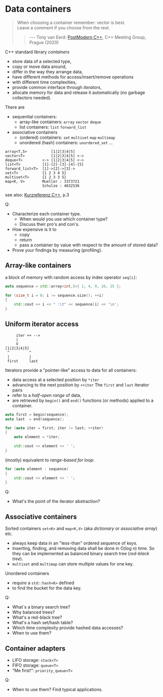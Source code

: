 # Data containers

> When choosing a container remember: vector is best.  
> Leave a comment if you choose from the rest.   
>
> > --- Tony van Eerd: [PostModern C++](https://www.youtube.com/watch?v=Zx_Tjp9WIII), C++ Meeting Group, Prague (2020)

C++ standard library _containers_ 

* store data of a selected type, 
* copy or move data around,
* differ in the way they arrange data,
* have different methods for access/insert/remove operations 
* with different time complexities, 
* provide common interface through _iterators_,
* allocate memory for data and release it automatically (no garbage collectors needed).

There are
* sequential containers:
	* array-like containers: `array` `vector` `deque`
	* list containers: `list` `forward_list`
* associative containers
	* (ordered) containers: `set` `multiset` `map` `multimap`
	* unordered (hash) containers: `unordered_set` ...

```
array<T,5>           [1|2|3|4|5]
vector<T>            [1|2|3|4|5] <->
deque<T>         <-> [1|2|3|4|5] <->
list<T>          [1]-[2]-[3]-[4]-[5]
forward_list<T>  [1]->[2]->[3]->
set<T>           {1 2 3 4 5}
multiset<T>      {1 2 3 3 5}
map<K, V>        Mueller : 3373721 
                 Schulze : 4632536 
```
see also: [Kurzreferenz C++](https://namespace-cpp.de/std/lib/exe/fetch.php/kurzref.pdf), p.3

Q: 
* Characterize each container type. 
	* When would you use which container type?
	* Discuss their pro's and con's.
* How expensive is it to
	* copy
	* return
	* pass a container by value with respect to the amount of stored data? 
* Prove your findings by measuring (profiling).

## Array-like containers
a block of memory with 
random access by index operator `seq[i]`:
```cpp
auto sequence = std::array<int,5>{ 1, 4, 9, 16, 25 };
	
for (size_t i = 0; i != sequence.size(); ++i)
{
	std::cout << i << " :\t" << sequence[i] << '\n'; 
}
```

## Uniform iterator access
```
     iter ++ -->
     |	 
     V
[1|2|3|4|5]
 ^         ^
 |         |
 first     last
```
Iterators provide a "pointer-like" access to data for all containers:
* data access at a selected position by `*iter`
* advancing to the next position by `++iter` 
The `first` and `last` iterator pairs 
* refer to a _half-open range_ of data,
* are retrieved by `begin()` and `end()` functions (or methods) applied to a container.

```cpp
auto first = begin(sequence);
auto last  = end(sequence);

for (auto iter = first; iter != last; ++iter)
{
	auto element = *iter;
	
	std::cout << element << ' ';
}
```
(mostly) equivalent to _range-based for loop_:
```cpp
for (auto element : sequence)
{
	std::cout << element << ' ';		
}
```
Q:
* What's the point of the iterator abstraction?

## Associative containers
Sorted containers `set<K>` and `map<K,V>` 
(aka _dictionary_ or _associative array_) etc.

* always keep data in an "less-than" ordered sequence of _keys_.
* Inserting, finding, and removing data shall be done in O(log n) time.
  So they can be implemented as balanced binary search tree (_red-black tree_).
* `multiset` and `multimap` can store multiple values for one key.

Unordered containers
* require a `std::hash<K>` defined
* to find the bucket for the data key.

Q:
* What`s a binary search tree? 
* Why balanced trees? 
* What's a red-black tree?
* What's a hash set/hash table?
* Which time complexity provide hashed data accesses?
* When to use them?

## Container adapters
* LIFO storage: `stack<T>`
* FIFO storage: `queue<T>`
* "Me first!": `priority_queue<T>`

Q:
* When to use them? Find typical applications.
